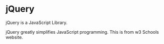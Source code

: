 # jQuery 


jQuery is a JavaScript Library.

jQuery greatly simplifies JavaScript programming. This is from w3 Schools website.
